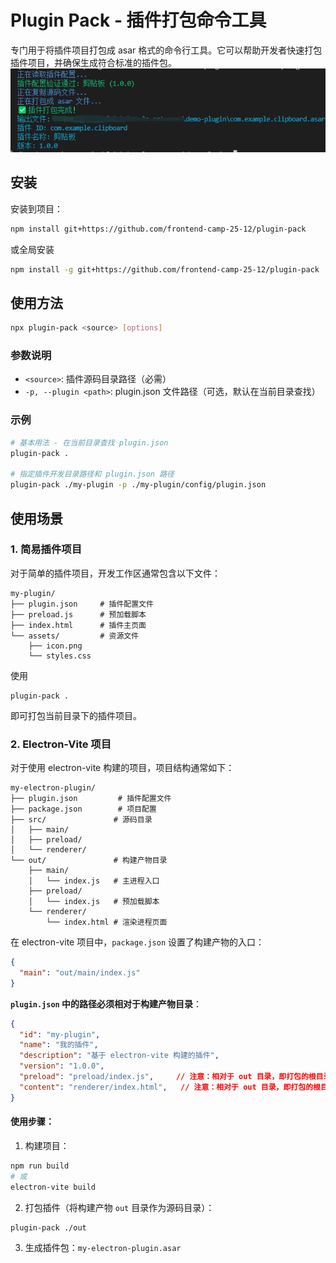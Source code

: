 # Plugin Pack - 插件打包命令工具

专门用于将插件项目打包成 asar 格式的命令行工具。它可以帮助开发者快速打包插件项目，并确保生成符合标准的插件包。
![](demo.png)
## 安装

安装到项目：
```bash
npm install git+https://github.com/frontend-camp-25-12/plugin-pack
```
或全局安装
```bash
npm install -g git+https://github.com/frontend-camp-25-12/plugin-pack
```

## 使用方法

```bash
npx plugin-pack <source> [options]
```

### 参数说明

- `<source>`: 插件源码目录路径（必需）
- `-p, --plugin <path>`: plugin.json 文件路径（可选，默认在当前目录查找）

### 示例

```bash
# 基本用法 - 在当前目录查找 plugin.json
plugin-pack .

# 指定插件开发目录路径和 plugin.json 路径
plugin-pack ./my-plugin -p ./my-plugin/config/plugin.json
```

## 使用场景

### 1. 简易插件项目

对于简单的插件项目，开发工作区通常包含以下文件：

```
my-plugin/
├── plugin.json     # 插件配置文件
├── preload.js      # 预加载脚本
├── index.html      # 插件主页面
└── assets/         # 资源文件
    ├── icon.png
    └── styles.css
```

使用
```shell
plugin-pack .
```
即可打包当前目录下的插件项目。

### 2. Electron-Vite 项目

对于使用 electron-vite 构建的项目，项目结构通常如下：

```
my-electron-plugin/
├── plugin.json         # 插件配置文件
├── package.json        # 项目配置
├── src/               # 源码目录
│   ├── main/
│   ├── preload/
│   └── renderer/
└── out/               # 构建产物目录
    ├── main/
    │   └── index.js   # 主进程入口
    ├── preload/
    │   └── index.js   # 预加载脚本
    └── renderer/
        └── index.html # 渲染进程页面
```

在 electron-vite 项目中，`package.json` 设置了构建产物的入口：

```json
{
  "main": "out/main/index.js"
}
```

**`plugin.json` 中的路径必须相对于构建产物目录**：

```json
{
  "id": "my-plugin",
  "name": "我的插件",
  "description": "基于 electron-vite 构建的插件",
  "version": "1.0.0",
  "preload": "preload/index.js",     // 注意：相对于 out 目录，即打包的根目录
  "content": "renderer/index.html",   // 注意：相对于 out 目录，即打包的根目录
}
```

#### 使用步骤：

1. 构建项目：

```bash
npm run build
# 或
electron-vite build
```

2. 打包插件（将构建产物 `out` 目录作为源码目录）：

```bash
plugin-pack ./out
```

3. 生成插件包：`my-electron-plugin.asar`
